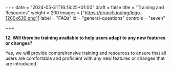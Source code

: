 +++
date = "2024-05-31T16:18:25+01:00"
draft = false
title = "Training and Resources"
weight = 200
images = ["https://crunch.io/img/logo-1200x630.png"]
label = "FAQs"
id = "general-questions"
controls = "seven"

+++

**12. Will there be training available to help users adapt to any new features or changes?**

Yes, we will provide comprehensive training and resources to ensure that all users are comfortable and proficient with any new features or changes that are introduced.
